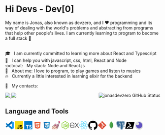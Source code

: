 # Hi Devs - Dev[0] 

My name is Jonas, also known as devzero, and I :heart: programming and its way of dealing with the world's problems and abstracting from programs that help other people's lives.
I am currently learning to program to become a full stack :rocket: 

<br /> :mortar_board: &nbsp; I am currently committed to learning more about React and Typescript
<br /> :muscle: &nbsp; I can help you with javascript, css, html, React and Node
<br /> :octocat: &nbsp; My stack: Node and React.js 
<br /> :speech_balloon:  &nbsp; About me: I love to program, to play games and listen to musics
<br /> :fire: &nbsp; Currently a little interested in learning elixir for the backend

:e-mail:  &nbsp; My contacts:

<a target="_blank" href="https://www.linkedin.com/in/jonasdevzero">
 <img src="https://img.shields.io/badge/linkedin-%230077B5.svg?&style=for-the-badge&logo=linkedin&logoColor=white" />
</a>
<a target="_blank" href="mailto:jonasdevzero@gmail.com">
 <img src="https://img.shields.io/badge/gmail-D14836?&style=for-the-badge&logo=gmail&logoColor=white" />
</a>

<img align="right" alt="jonasdevzero GitHub Status" src="https://github-readme-status.vercel.app/api?username=jonasdevzero&show_icons=true&hide_border=true" />

## Language and Tools
<img align="left" alt="Visual Studio Code" width="30px" src="https://github.com/jonasdevzero/Media-Hub/blob/master/icons/vscode.svg" />
<img align="left" alt="JavaScript" width="30px" src="https://github.com/jonasdevzero/Media-Hub/blob/master/icons/js.svg" />
<img align="left" alt="TypeScript" width="30px" src="https://github.com/jonasdevzero/Media-Hub/blob/master/icons/typescript.svg" />
<img align="left" alt="HTML5" width="30px" src="https://github.com/jonasdevzero/Media-Hub/blob/master/icons/html.svg" />
<img align="left" alt="CSS3" width="30px" src="https://github.com/jonasdevzero/Media-Hub/blob/master/icons/css.svg" />
<img align="left" alt="CSS3" width="30px" src="https://github.com/jonasdevzero/Media-Hub/blob/master/icons/styled-components.svg" />
<img align="left" alt="Node.js" width="30px" src="https://github.com/jonasdevzero/Media-Hub/blob/master/icons/node.svg" />
<img align="left" alt="Insomnia" width="30px" src="https://github.com/jonasdevzero/Media-Hub/blob/master/icons/express.svg" />
<img align="left" alt="React" width="30px" src="https://github.com/jonasdevzero/Media-Hub/blob/master/icons/react.svg" />
<img align="left" alt="GitHub" width="30px" src="https://github.com/jonasdevzero/Media-Hub/blob/master/icons/github.svg" />
<img align="left" alt="Git" width="30px" src="https://github.com/jonasdevzero/Media-Hub/blob/master/icons/git.svg" />
<img align="left" alt="MongoDB" width="30px" src="https://github.com/jonasdevzero/Media-Hub/blob/master/icons/mongodb.svg" />
<img align="left" alt="Insomnia" width="30px" src="https://github.com/jonasdevzero/Media-Hub/blob/master/icons/postgresql.svg" />
<img align="left" alt="Terminal" width="30px" src="https://github.com/jonasdevzero/Media-Hub/blob/master/icons/terminal.svg" />
<img align="left" alt="Insomnia" width="30px" src="https://github.com/jonasdevzero/Media-Hub/blob/master/icons/insomnia.svg" />
